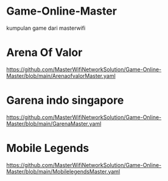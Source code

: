# Game-Online-Master
kumpulan game dari masterwifi

# Arena Of Valor
https://github.com/MasterWifiNetworkSolution/Game-Online-Master/blob/main/ArenaofvalorMaster.yaml

# Garena indo singapore
https://github.com/MasterWifiNetworkSolution/Game-Online-Master/blob/main/GarenaMaster.yaml

# Mobile Legends
https://github.com/MasterWifiNetworkSolution/Game-Online-Master/blob/main/MobilelegendsMaster.yaml
